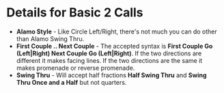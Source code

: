 
# Details for Basic 2 Calls

- **Alamo Style** - Like Circle Left/Right, there's not much you can do other than Alamo Swing Thru.
- **First Couple .. Next Couple** - The accepted syntax is **First Couple Go (Left|Right) Next Couple Go (Left|Right)**. If the two directions are different it makes facing lines.  If the two directions are the same it makes promenade or reverse promenade.
- **Swing Thru** - Will accept half fractions **Half Swing Thru** and **Swing Thru Once and a Half** but not quarters.